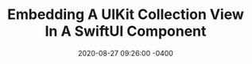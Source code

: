 ---
layout: post
title:  "Embedding A UIKit Collection View In A SwiftUI Component"
date:   2020-08-27 09:26:00 -0400
categories: ios swift mobile
---